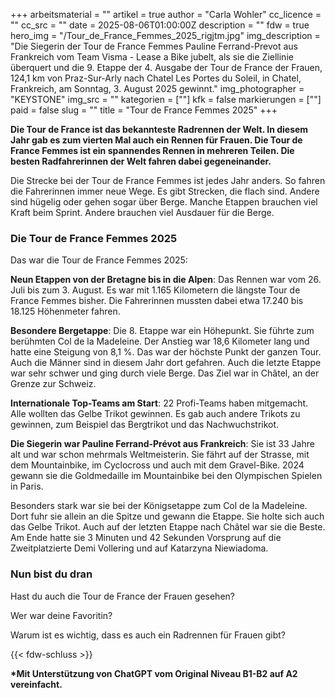 +++
arbeitsmaterial = ""
artikel = true
author = "Carla Wohler"
cc_licence = ""
cc_src = ""
date = 2025-08-06T01:00:00Z
description = ""
fdw = true
hero_img = "/Tour_de_France_Femmes_2025_rigjtm.jpg"
img_description = "Die Siegerin der Tour de France Femmes Pauline Ferrand-Prevot aus Frankreich vom Team Visma - Lease a Bike jubelt, als sie die Ziellinie überquert und die 9. Etappe der 4. Ausgabe der Tour de France der Frauen, 124,1 km von Praz-Sur-Arly nach Chatel Les Portes du Soleil, in Chatel, Frankreich, am Sonntag, 3. August 2025 gewinnt."
img_photographer = "KEYSTONE"
img_src = ""
kategorien = [""]
kfk = false
markierungen = [""]
paid = false
slug = ""
title = "Tour de France Femmes 2025"
+++

**Die Tour de France ist das bekannteste Radrennen der Welt. In diesem Jahr gab es zum vierten Mal auch ein Rennen für Frauen. Die Tour de France Femmes ist ein spannendes Rennen in mehreren Teilen. Die besten Radfahrerinnen der Welt fahren dabei gegeneinander.**

Die Strecke bei der Tour de France Femmes ist jedes Jahr anders. So fahren die Fahrerinnen immer neue Wege. Es gibt Strecken, die flach sind. Andere sind hügelig oder gehen sogar über Berge. Manche Etappen brauchen viel Kraft beim Sprint. Andere brauchen viel Ausdauer für die Berge.
 
### Die Tour de France Femmes 2025

Das war die Tour de France Femmes 2025:

**Neun Etappen von der Bretagne bis in die Alpen**: Das Rennen war vom 26. Juli bis zum 3. August. Es war mit 1.165 Kilometern die längste Tour de France Femmes bisher. Die Fahrerinnen mussten dabei etwa 17.240 bis 18.125 Höhenmeter fahren.

**Besondere Bergetappe**: Die 8. Etappe war ein Höhepunkt. Sie führte zum berühmten Col de la Madeleine. Der Anstieg war 18,6 Kilometer lang und hatte eine Steigung von 8,1 %. Das war der höchste Punkt der ganzen Tour. Auch die Männer sind in diesem Jahr dort gefahren. Auch die letzte Etappe war sehr schwer und ging durch viele Berge. Das Ziel war in Châtel, an der Grenze zur Schweiz.

**Internationale Top-Teams am Start**: 22 Profi-Teams haben mitgemacht. Alle wollten das Gelbe Trikot gewinnen. Es gab auch andere Trikots zu gewinnen, zum Beispiel das Bergtrikot und das Nachwuchstrikot.

**Die Siegerin war Pauline Ferrand-Prévot aus Frankreich**: Sie ist 33 Jahre alt und war schon mehrmals Weltmeisterin. Sie fährt auf der Strasse, mit dem Mountainbike, im Cyclocross und auch mit dem Gravel-Bike. 2024 gewann sie die Goldmedaille im Mountainbike bei den Olympischen Spielen in Paris.

Besonders stark war sie bei der Königsetappe zum Col de la Madeleine. Dort fuhr sie allein an die Spitze und gewann die Etappe. Sie holte sich auch das Gelbe Trikot. Auch auf der letzten Etappe nach Châtel war sie die Beste. Am Ende hatte sie 3 Minuten und 42 Sekunden Vorsprung auf die Zweitplatzierte Demi Vollering und auf Katarzyna Niewiadoma.

### Nun bist du dran

Hast du auch die Tour de France der Frauen gesehen?

Wer war deine Favoritin?

Warum ist es wichtig, dass es auch ein Radrennen für Frauen gibt?

{{< fdw-schluss >}}

**\*Mit Unterstützung von ChatGPT vom Original Niveau B1-B2 auf A2 vereinfacht.**